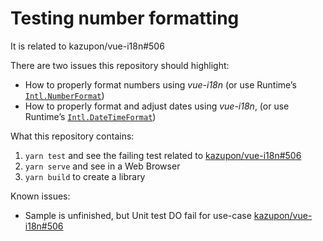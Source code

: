 # Testing number formatting

It is related to kazupon/vue-i18n#506

There are two issues this repository should highlight:

- How to properly format numbers using _vue-i18n_ (or use Runtime’s [`Intl.NumberFormat`][intl-number-format])
- How to properly format and adjust dates using _vue-i18n_, (or use Runtime’s [`Intl.DateTimeFormat`][intl-date-time-format])

What this repository contains:

1. `yarn test` and see the failing test related to [kazupon/vue-i18n#506][issue-506]
1. `yarn serve` and see in a Web Browser
1. `yarn build` to create a library

Known issues:

- Sample is unfinished, but Unit test DO fail for use-case [kazupon/vue-i18n#506][issue-506]

[intl-number-format]: https://developer.mozilla.org/en-US/docs/Web/JavaScript/Reference/Global_Objects/NumberFormat
[intl-date-time-format]: https://developer.mozilla.org/en-US/docs/Web/JavaScript/Reference/Global_Objects/DateTimeFormat
[issue-506]: https://github.com/kazupon/vue-i18n/issues/506
